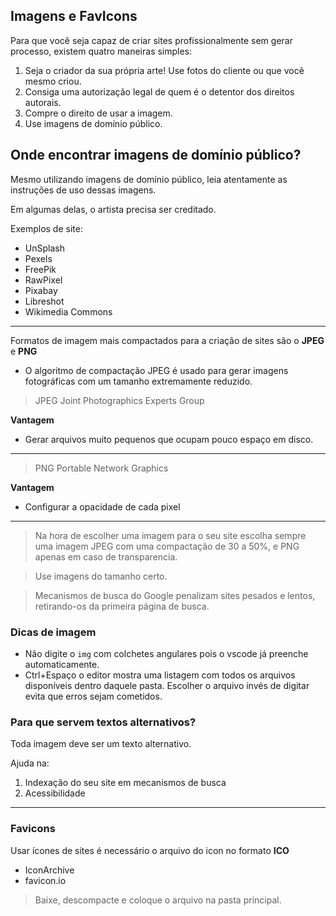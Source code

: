 ## Imagens e FavIcons
Para que você seja capaz de criar sites profissionalmente sem gerar processo, existem quatro maneiras simples:
1. Seja o criador da sua própria arte! Use fotos do cliente ou que você mesmo criou.
2. Consiga uma autorização legal de quem é o detentor dos direitos autorais.
3. Compre o direito de usar a imagem.
4. Use imagens de domínio público.

## Onde encontrar imagens de domínio público?
Mesmo utilizando imagens de domínio público, leia atentamente as instruções de uso dessas imagens.

Em algumas delas, o artista precisa ser creditado.

Exemplos de site:
* UnSplash
* Pexels
* FreePik
* RawPixel
* Pixabay
* Libreshot
* Wikimedia Commons
---
Formatos de imagem mais compactados para a criação de sites são o **JPEG** e **PNG**
* O algoritmo de compactação JPEG é usado para gerar imagens fotográficas com um tamanho extremamente reduzido.
>JPEG Joint Photographics Experts Group

**Vantagem**
* Gerar arquivos muito pequenos que ocupam pouco espaço em disco.

---
>PNG Portable Network Graphics

**Vantagem**
* Configurar a opacidade de cada pixel

---

> Na hora de escolher uma imagem para o seu site escolha sempre uma imagem JPEG com uma compactação de 30 a 50%, e PNG apenas em caso de transparencia.

> Use imagens do tamanho certo.

> Mecanismos de busca do Google penalizam sites pesados e lentos, retirando-os da primeira página de busca.

### Dicas de imagem
* Não digite o `img` com colchetes angulares pois o vscode já preenche automaticamente.
* Ctrl+Espaço o editor mostra uma listagem com todos os arquivos disponíveis dentro daquele pasta. Escolher o arquivo invés de digitar evita que erros sejam cometidos.

### Para que servem textos alternativos?
Toda imagem deve ser um texto alternativo.

Ajuda na:
1. Indexação do seu site em mecanismos de busca
2. Acessibilidade

---
### Favicons
Usar ícones de sites é necessário o arquivo do icon no formato **ICO**
* IconArchive
* favicon.io
>Baixe, descompacte e coloque o arquivo na pasta principal.
